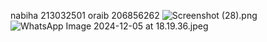 nabiha 213032501
oraib 206856262
![Screenshot (28).png](../../Pictures/Screenshots/Screenshot%20%2828%29.png)
![WhatsApp Image 2024-12-05 at 18.19.36.jpeg](../../Downloads/WhatsApp%20Image%202024-12-05%20at%2018.19.36.jpeg)

